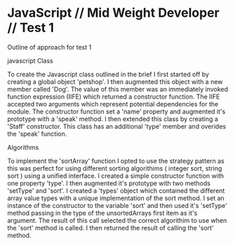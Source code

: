 # JavaScript // Mid Weight Developer // Test 1 #

Outline of approach for test 1

javascript Class

To create the Javascript class outlined in the brief I first started off by creating a global object 'petshop'. I then augmented this object with a new member called 'Dog'. The value of this member was an
immediately invoked function expression (IIFE) which returned a constructor function. The IIFE accepted two arguments which represent potential dependencies for the module. The constructor function set a 'name' property and augmented it's prototype with a 'speak' method. I then extended this class by creating a 'Staff' constructor. This class has an additional 'type' member and overides the 'speak' function.

Algorithms

To implement the 'sortArray' function I opted to use the strategy pattern as this was perfect for using different sorting algorithims ( integer sort, string sort ) using a unified interface. I created a simple constructor function with one property 'type'. I then augmented it's prototype with two methods 'setType' and 'sort'. I created a 'types' object which contained the different array value types with a unique implementation of the sort method. I set an instance of the constructor to the variable 'sort' and then used it's 'setType' method passing in the type of the unsortedArrays first item as it's argument. The result of this call selected the correct algorithim to use when the 'sort' method is called. I then returned the result of calling the 'sort' method.